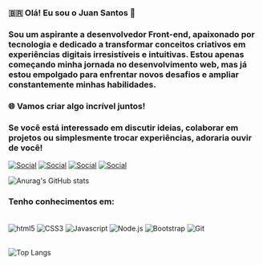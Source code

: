 
### 🇧🇷 Olá! Eu sou o Juan Santos 👋 
### Sou um aspirante a desenvolvedor Front-end, apaixonado por tecnologia e dedicado a transformar conceitos criativos em experiências digitais irresistíveis e intuitivas. Estou apenas começando minha jornada no desenvolvimento web, mas já estou empolgado para enfrentar novos desafios e ampliar constantemente minhas habilidades.

### 🌐 Vamos criar algo incrível juntos!
### Se você está interessado em discutir ideias, colaborar em projetos ou simplesmente trocar experiências, adoraria ouvir de você!

[![Social](https://img.shields.io/badge/LinkedIn-0077B5?style=for-the-badge&logo=linkedin&logoColor=white)](https://www.linkedin.com/in/juan-s-moreira)
[![Social](https://img.shields.io/badge/GitHub-100000?style=for-the-badge&logo=github&logoColor=white)](https://github.com/Juan-s-moreira)
[![Social](https://img.shields.io/badge/Instagram-E4405F?style=for-the-badge&logo=instagram&logoColor=white)](https://instagram.com/_juanito.skt)
[![Social](https://img.shields.io/badge/WhatsApp-25D366?style=for-the-badge&logo=whatsapp&logoColor=white)](https://wa.me/+5511966259715)

![Anurag's GitHub stats](https://github-readme-stats.vercel.app/api?username=Juan-s-moreira&show_icons=true&theme=dracula)

### Tenho conhecimentos em:

<div style="display: inline_block"><br/>
    <img align="center" alt="html5" src="https://img.shields.io/badge/HTML5-E34F26?style=for-the-badge&logo=html5&logoColor=white" />
    <img align="center" alt="CSS3" src="https://img.shields.io/badge/CSS3-1572B6?style=for-the-badge&logo=css3&logoColor=white" />
    <img align="center" alt="Javascript" src="https://img.shields.io/badge/JavaScript-F7DF1E?style=for-the-badge&logo=javascript&logoColor=black" />
    <img align="center" alt="Node.js" src="https://img.shields.io/badge/Node.js-43853D?style=for-the-badge&logo=node.js&logoColor=white" />
    <img align="center" alt="Bootstrap" src="https://img.shields.io/badge/Bootstrap-563D7C?style=for-the-badge&logo=bootstrap&logoColor=white" />
    <img align="center" alt="Git" src="https://img.shields.io/badge/GIT-E44C30?style=for-the-badge&logo=git&logoColor=white" />
</div> <br/>


![Top Langs](https://github-readme-stats.vercel.app/api/top-langs/?username=Juan-s-moreira&layout=compact)

###
